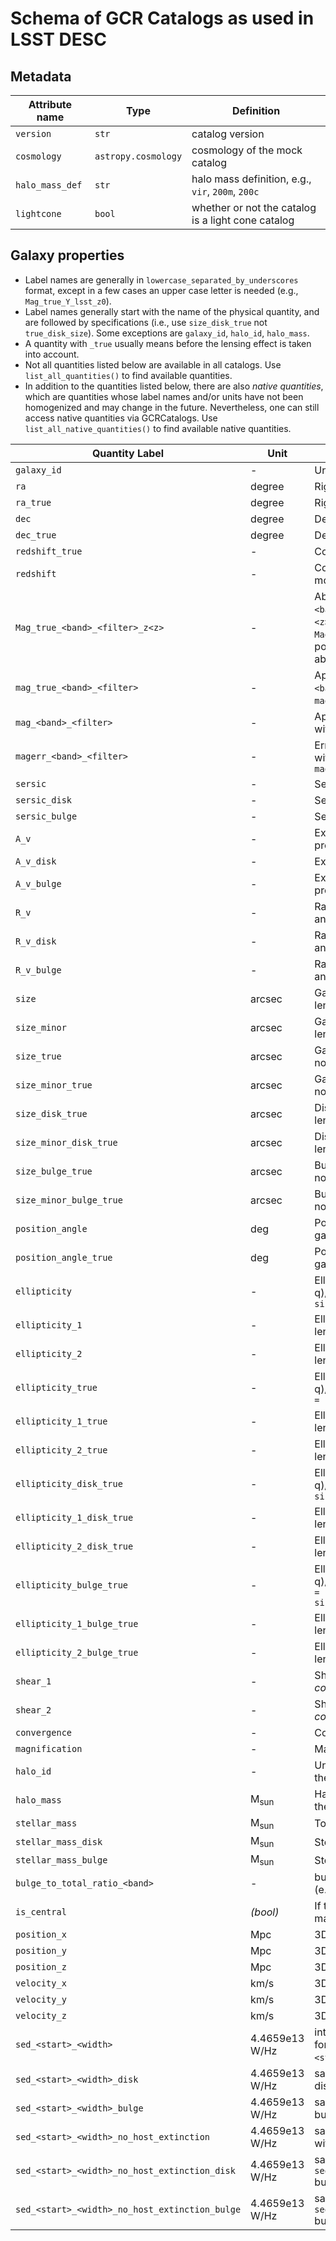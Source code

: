 # Schema of GCR Catalogs as used in LSST DESC

## Metadata

Attribute name | Type | Definition
--- | --- | ---
`version` | `str` | catalog version
`cosmology` | `astropy.cosmology` | cosmology of the mock catalog
`halo_mass_def` | `str` | halo mass definition, e.g., `vir`, `200m`, `200c`
`lightcone` | `bool` | whether or not the catalog is a light cone catalog

## Galaxy properties

- Label names are generally in `lowercase_separated_by_underscores` format, except in a few cases an upper case letter is needed (e.g., `Mag_true_Y_lsst_z0`).
- Label names generally start with the name of the physical quantity, and are followed by specifications (i.e., use `size_disk_true` not `true_disk_size`). Some exceptions are `galaxy_id`, `halo_id`, `halo_mass`.
- A quantity with `_true` usually means before the lensing effect is taken into account.
- Not all quantities listed below are available in all catalogs. Use `list_all_quantities()` to find available quantities.
- In addition to the quantities listed below, there are also *native quantities*, which are quantities whose label names and/or units have not been homogenized and may change in the future. Nevertheless, one can still access native quantities via GCRCatalogs. Use `list_all_native_quantities()` to find available native quantities.

Quantity Label | Unit | Definition
--- | --- | ---
`galaxy_id` | - | Unique integer identifier
`ra` | degree | Right ascension, lensed
`ra_true` | degree | Right ascension, not lensed
`dec` | degree | Declination, lensed
`dec_true` | degree | Declination, not lensed
`redshift_true` | - | Cosmological redshift
`redshift` | - | Cosmological redshift with line-of-sight motion
`Mag_true_<band>_<filter>_z<z>` | - | Absolute magnitude, not lensed, in `<band>` with  `<filter>` and k-corrected to `<z>`, e.g., `Mag_true_Y_lsst_z0`, `Mag_true_g_des_z01`. In the case when postfix is `_z0`, it means rest-frame absolute magnitude.
`mag_true_<band>_<filter>` | - | Apparent magnitude, not lensed, in `<band>` with  `<filter>`, e.g., `mag_true_Y_lsst`, `mag_true_g_des`
`mag_<band>_<filter>` | - | Apparent magnitude, lensed, in `<band>` with  `<filter>`, e.g., `mag_Y_lsst`, `mag_g_des`
`magerr_<band>_<filter>` | - | Error in apparent magnitude in `<band>` with  `<filter>`, e.g., `magerr_Y_lsst`, `magerr_g_des`
`sersic` | - | Sersic index of galaxy light profile
`sersic_disk` | - | Sersic index of disk light profile
`sersic_bulge` | - | Sersic index of bulge light profile
`A_v` | - | Extinction in V-band, for galaxy light profile
`A_v_disk` | - | Extinction in V-band, for disk light profile
`A_v_bulge` | - | Extinction in V-band, for bulge light profile
`R_v` | - | Ratio of total to selective extinction in B and V bands, for galaxy light profile
`R_v_disk` | - | Ratio of total to selective extinction in B and V bands, for disk light profile
`R_v_bulge` | - | Ratio of total to selective extinction in B and V bands, for bulge light profile
`size` | arcsec | Galaxy half-light radius (of major axis), lensed
`size_minor` | arcsec | Galaxy half-light radius (of minor axis), lensed
`size_true` | arcsec | Galaxy half-light radius (of major axis), not lensed
`size_minor_true` | arcsec | Galaxy half-light radius (of minor axis), not lensed
`size_disk_true` | arcsec | Disk half-light radius (of major axis), not lensed
`size_minor_disk_true` | arcsec | Disk half-light radius (of minor axis), not lensed
`size_bulge_true` | arcsec | Bulge half-light radius (of major axis), not lensed
`size_minor_bulge_true` | arcsec | Bulge half-light radius (of minor axis), not lensed
`position_angle` | deg | Position angle (arctan(E2/E1)), for galaxy, lensed
`position_angle_true` | deg | Position angle (arctan(E2/E1)), for galaxy, not lensed
`ellipticity` | - | Ellipticity (= sqrt(E1^2+E2^2) = (1-q)/(1+q)), for galaxy, lensed, where `q = size_minor/size`
`ellipticity_1` | - | Ellipticity component 1, for galaxy, lensed
`ellipticity_2` | - | Ellipticity component 2, for galaxy, lensed
`ellipticity_true` | - | Ellipticity (= sqrt(E1^2+E2^2) = (1-q)/(1+q)), for galaxy, not lensed, where `q = size_minor_true/size_true`
`ellipticity_1_true` | - | Ellipticity component 1, for galaxy, not lensed
`ellipticity_2_true` | - | Ellipticity component 2, for galaxy, not lensed
`ellipticity_disk_true` | - | Ellipticity (= sqrt(E1^2+E2^2) = (1-q)/(1+q)), for disk, not lensed, where `q = size_minor_disk_true/size_disk_true`
`ellipticity_1_disk_true` | - | Ellipticity component 1, for disk, not lensed
`ellipticity_2_disk_true` | - | Ellipticity component 2, for disk, not lensed
`ellipticity_bulge_true` | - | Ellipticity (= sqrt(E1^2+E2^2) = (1-q)/(1+q)), for bulge, not lensed, where `q = size_minor_bulge_true/size_bulge_true`
`ellipticity_1_bulge_true` | - | Ellipticity component 1, for bulge, not lensed
`ellipticity_2_bulge_true` | - | Ellipticity component 2, for bulge, not lensed
`shear_1` | - | Shear (gamma) component 1 *(sign convention to be supplied)*
`shear_2` | - | Shear (gamma) component 2 *(sign convention to be supplied)*
`convergence` | - | Convergence (kappa)
`magnification` | - | Magnification
`halo_id` | - | Unique ID of the main halo that contains the galaxy
`halo_mass` | M<sub>sun</sub> | Halo mass of the main halo that contains the galaxy
`stellar_mass` | M<sub>sun</sub> | Total stellar mass of the galaxy
`stellar_mass_disk` | M<sub>sun</sub> | Stellar mass of the disk component
`stellar_mass_bulge` | M<sub>sun</sub> | Stellar mass of the bulge component
`bulge_to_total_ratio_<band>` | - | bulge-to-total luminosity ratio in `<band>` (e.g., `bulge_to_total_ratio_i`)
`is_central` | *(bool)* | If the galaxy is the central galaxy of the main halo
`position_x` | Mpc | 3D position (x coordinate)
`position_y` | Mpc | 3D position (y coordinate)
`position_z` | Mpc | 3D position (z coordinate)
`velocity_x` | km/s | 3D velocity (x component)
`velocity_y` | km/s | 3D velocity (y component)
`velocity_z` | km/s | 3D velocity (z component)
`sed_<start>_<width>` | 4.4659e13 W/Hz | intergrated, rest-frame, AB luminosity of for a narrow tophat filter from `<start>` to `<start>` + `<width>` in Angstroms
`sed_<start>_<width>_disk` | 4.4659e13 W/Hz | same as `sed_<start>_<width>` but for disk
`sed_<start>_<width>_bulge` | 4.4659e13 W/Hz | same as `sed_<start>_<width>` but for bulge
`sed_<start>_<width>_no_host_extinction` | 4.4659e13 W/Hz | same as `sed_<start>_<width>` but without dust extiction in the host galaxy
`sed_<start>_<width>_no_host_extinction_disk` | 4.4659e13 W/Hz | same as `sed_<start>_<width>_no_host_extinction` but for disk
`sed_<start>_<width>_no_host_extinction_bulge` | 4.4659e13 W/Hz | same as `sed_<start>_<width>_no_host_extinction` but for bulge
